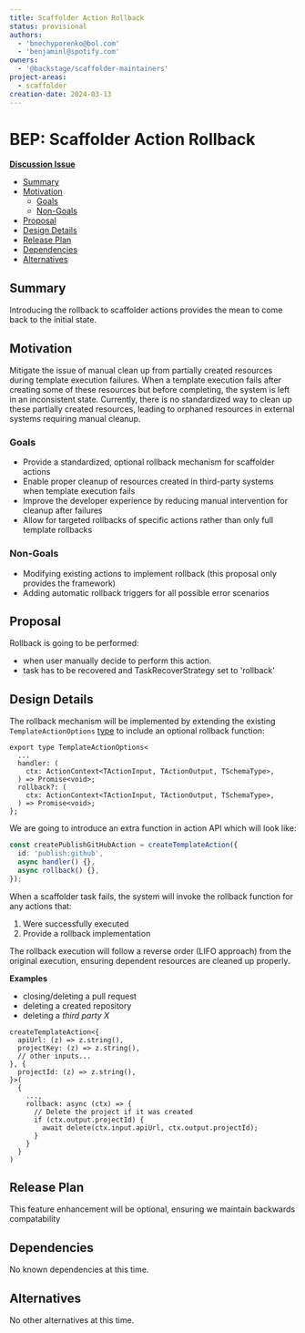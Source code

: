 ```yaml
---
title: Scaffolder Action Rollback
status: provisional
authors:
  - 'bnechyporenko@bol.com'
  - 'benjaminl@spotify.com'
owners:
  - '@backstage/scaffolder-maintainers'
project-areas:
  - scaffolder
creation-date: 2024-03-13
---
```


# BEP: Scaffolder Action Rollback

[**Discussion Issue**](https://github.com/backstage/backstage/issues/28818)

- [Summary](#summary)
- [Motivation](#motivation)
  - [Goals](#goals)
  - [Non-Goals](#non-goals)
- [Proposal](#proposal)
- [Design Details](#design-details)
- [Release Plan](#release-plan)
- [Dependencies](#dependencies)
- [Alternatives](#alternatives)

## Summary

Introducing the rollback to scaffolder actions provides the mean to come back to the initial state.

## Motivation

Mitigate the issue of manual clean up from partially created resources during template execution failures. When a template execution fails after creating some of these resources but before completing, the system is left in an inconsistent state. Currently, there is no standardized way to clean up these partially created resources, leading to orphaned resources in external systems requiring manual cleanup.

### Goals

- Provide a standardized, optional rollback mechanism for scaffolder actions
- Enable proper cleanup of resources created in third-party systems when template execution fails
- Improve the developer experience by reducing manual intervention for cleanup after failures
- Allow for targeted rollbacks of specific actions rather than only full template rollbacks

### Non-Goals

- Modifying existing actions to implement rollback (this proposal only provides the framework)
- Adding automatic rollback triggers for all possible error scenarios

## Proposal

Rollback is going to be performed:

- when user manually decide to perform this action.
- task has to be recovered and TaskRecoverStrategy set to 'rollback'

## Design Details

The rollback mechanism will be implemented by extending the existing `TemplateActionOptions` [type](https://github.com/kurtaking/backstage/blob/fee3afffb5ba4ce68791136d900401213d08c3ed/plugins/scaffolder-node/src/actions/createTemplateAction.ts#L29-L53) to include an optional rollback function:

```
export type TemplateActionOptions<
  ...
  handler: (
    ctx: ActionContext<TActionInput, TActionOutput, TSchemaType>,
  ) => Promise<void>;
  rollback?: (
    ctx: ActionContext<TActionInput, TActionOutput, TSchemaType>,
  ) => Promise<void>;
};
```

We are going to introduce an extra function in action API which will look like:

```typescript
const createPublishGitHubAction = createTemplateAction({
  id: 'publish:github',
  async handler() {},
  async rollback() {},
});
```

When a scaffolder task fails, the system will invoke the rollback function for any actions that:

1. Were successfully executed
1. Provide a rollback implementation

The rollback execution will follow a reverse order (LIFO approach) from the original execution, ensuring dependent resources are cleaned up properly.

**Examples**

- closing/deleting a pull request
- deleting a created repository
- deleting a _third party X_

```
createTemplateAction<{
  apiUrl: (z) => z.string(),
  projectKey: (z) => z.string(),
  // other inputs...
}, {
  projectId: (z) => z.string(),
}>(
  {
    ...,
    rollback: async (ctx) => {
      // Delete the project if it was created
      if (ctx.output.projectId) {
        await delete(ctx.input.apiUrl, ctx.output.projectId);
      }
    }
  }
)
```

## Release Plan

<!--
This section should describe the rollout process for any new features. It must take our version policies into account and plan for a phased rollout if this change affects any existing stable APIs.

If there is any particular feedback to be gathered during the rollout, this should be described here as well.
-->

This feature enhancement will be optional, ensuring we maintain backwards compatability

## Dependencies

No known dependencies at this time.

## Alternatives

No other alternatives at this time.
